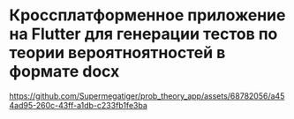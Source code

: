 # Кроссплатформенное приложение на Flutter для генерации тестов по теории вероятноятностей в формате docx

https://github.com/Supermegatiger/prob_theory_app/assets/68782056/a454ad95-260c-43ff-a1db-c233fb1fe3ba

